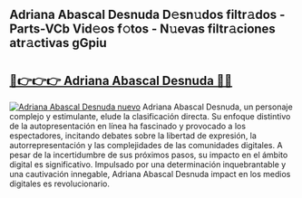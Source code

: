 ## Adriana Abascal Desnuda D𝚎sn𝚞dos filtr𝚊dos - Parts-VCb Vid𝚎os f𝚘tos - N𝚞evas filtr𝚊ciones atr𝚊ctivas gGpiu

# <h2><a href="http://mb8zic.tromn.icu/?c=Adriana+Abascal+Desnuda">🔗👉👉👉 Adriana Abascal Desnuda 🔗🔗</a></h2>

[![Adriana Abascal Desnuda nuevo](https://i.imgur.com/pEAQMta.gif)](http://mb8zic.tromn.icu/?c=Adriana+Abascal+Desnuda)
Adriana Abascal Desnuda, un personaje complejo y estimulante, elude la clasificación directa. Su enfoque distintivo de la autopresentación en línea ha fascinado y provocado a los espectadores, incitando debates sobre la libertad de expresión, la autorrepresentación y las complejidades de las comunidades digitales. A pesar de la incertidumbre de sus próximos pasos, su impacto en el ámbito digital es significativo. Impulsado por una determinación inquebrantable y una cautivación innegable, Adriana Abascal Desnuda impact en los medios digitales es revolucionario.
